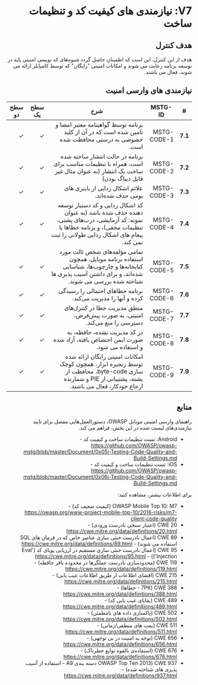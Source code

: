 <div dir="rtl" markdown="1">

# V7: نیازمندی های کیفیت کد و تنظیمات ساخت

## هدف کنترل

هدف از این کنترل، این است که اطمینان حاصل گردد شیوه‌های کد نویسی امنیتی پایه در توسعه برنامه رعایت می شوند و امکانات امنیتی "رایگان" که توسط کامپایلر ارائه می شوند، فعال می باشند.  

## نیازمندی های وارسی امنیت

| # | MSTG-ID | شرح  | سطح یک | سطح دو |
| -- | -------- | ---------------------- | - | - |
| **7.1** | MSTG-CODE-1 | برنامه توسط گواهینامه معتبر امضا و تامین شده است که در آن از کلید خصوصی به درستی محافظت شده است. | ✓ | ✓ |
| **7.2** | MSTG-CODE-2 |  برنامه در حالت انتشار ساخته شده است، همراه با تنظیمات مناسب برای ساخت یک انتشار (به عنوان مثال غیر قابل دیباگ بودن) | ✓ | ✓ |
| **7.3** | MSTG-CODE-3 | علائم اشکال زدایی از باینری های بومی حذف شده‌اند. | ✓ | ✓ |
| **7.4** | MSTG-CODE-4 | کد اشکال زدایی و کد دستیار توسعه دهنده حذف شده باشد (به عنوان نمونه: کد آزمایشی، درب‌های پشتی، تنظیمات مخفی)، و برنامه خطاها یا پیغام های اشکال زدایی طولانی را ثبت نمی کند. | ✓ | ✓ |
| **7.5** | MSTG-CODE-5 | تمامی مؤلفه‌های شخص ثالث مورد استفاده برنامه موبایل، همچون کتابخانه‌ها و چارچوب‌ها، شناسایی شده‌اند، و برای داشتن آسیب پذیری ها شناخته شده بررسی می شوند. | ✓ | ✓ |
| **7.6** | MSTG-CODE-6 | برنامه خطاهای احتمالی را رسیدگی کرده و آنها را مدیریت می‌کند.| ✓ | ✓ |
| **7.7** | MSTG-CODE-7 | منطق مدیریت خطا در کنترل‌های امنیتی، به صورت پیش‌فرض، دسترسی را منع می‌کند. | ✓ | ✓ |
| **7.8** | MSTG-CODE-8 | در کد مدیریت نشده، حافظه، به صورت ایمن اختصاص یافته، آزاد شده و استفاده می شود.  | ✓ | ✓ |
| **7.9** | MSTG-CODE-9 | امکانات امنیتی رایگان ارائه شده توسط زنجیره ابزار، همچون کوچک سازی byte-code، محافظت از پشته، پشتیبانی از PIE و شمارنده ارجاع خودکار، فعال می باشند. | ✓ | ✓ |

## منابع

راهنمای وارسی امنیتی موبایل OWASP، دستورالعمل‌هایی مفصل برای تایید نیازمندی‌های لیست شده در این بخش، فراهم می کند.

- Android: تست تنظیمات ساخت و کیفیت کد - <https://github.com/OWASP/owasp-mstg/blob/master/Document/0x05i-Testing-Code-Quality-and-Build-Settings.md>
- iOS: تست تنظیمات ساخت و کیفیت کد - <https://github.com/OWASP/owasp-mstg/blob/master/Document/0x06i-Testing-Code-Quality-and-Build-Settings.md>

برای اطلاعات بیشتر، مشاهده کنید:

- OWASP Mobile Top 10: M7 (کیفیت ضعیف کد) - <https://owasp.org/www-project-mobile-top-10/2016-risks/m7-client-code-quality>
- CWE 20 (اعتبار سنجی نادرست ورودی) - <https://cwe.mitre.org/data/definitions/20.html>
- CWE 89 (اعمال نادرست خنثی سازی عناصر خاص که در فرمان های SQL استفاده می شوند) - <https://cwe.mitre.org/data/definitions/89.html>
- CWE 95 (اعمال نادرست خنثی سازی مستقیم در ارزیابی پویای کد ('Eval Injection')) - <https://cwe.mitre.org/data/definitions/95.html>
- CWE 119 (محدودسازی نادرست عملگرها در محدوده بافر حافظه) - <https://cwe.mitre.org/data/definitions/119.html>
- CWE 215 (افشای اطلاعات از طریق اطلاعات عیب یابی) - <https://cwe.mitre.org/data/definitions/215.html>
- CWE 388 (7PK - خطاها) - <https://cwe.mitre.org/data/definitions/388.html>
- CWE 489 (بقایای عیب یابی کد) - <https://cwe.mitre.org/data/definitions/489.html>
- CWE 502 (پاکسازی داده های نامطمئن) - <https://cwe.mitre.org/data/definitions/502.html>
- CWE 511 (بمب های منطقی/زمانی) - <https://cwe.mitre.org/data/definitions/511.html>
- CWE 656 (توجه به امنیت در بی توجهی) - <https://cwe.mitre.org/data/definitions/656.html>
- CWE 676 (استفاده‌ی بالقوه توابع خطرناک)  - <https://cwe.mitre.org/data/definitions/676.html>
- CWE 937 (OWASP Top Ten 2013 دسته بندی A9 - استفاده از آسیب پذیری های شناخته شده) - <https://cwe.mitre.org/data/definitions/937.html>

</div>
